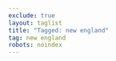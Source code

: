 ```yaml
---
exclude: true
layout: taglist
title: "Tagged: new england"
tag: new england
robots: noindex
---
```

